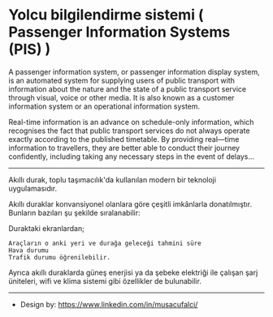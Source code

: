 # Yolcu bilgilendirme sistemi ( Passenger Information Systems (PIS) )

A passenger information system, or passenger information display system, is an automated system for supplying users of public transport with information about the nature and the state of a public transport service through visual, voice or other media. It is also known as a customer information system or an operational information system.

Real-time information is an advance on schedule-only information, which recognises the fact that public transport services do not always operate exactly according to the published timetable. By providing real—time information to travellers, they are better able to conduct their journey confidently, including taking any necessary steps in the event of delays...

______________________________________________________________________________________________________________________________________________________________________

Akıllı durak, toplu taşımacılık'da kullanılan modern bir teknoloji uygulamasıdır.

Akıllı duraklar konvansiyonel olanlara göre çeşitli imkânlarla donatılmıştır. Bunların bazıları şu şekilde sıralanabilir:

Duraktaki ekranlardan;

    Araçların o anki yeri ve durağa geleceği tahmini süre
    Hava durumu
    Trafik durumu öğrenilebilir.

Ayrıca akıllı duraklarda güneş enerjisi ya da şebeke elektriği ile çalışan şarj üniteleri, wifi ve klima sistemi gibi özellikler de bulunabilir. 

_______________________________________________________________________________________________________________________________________________________________________

- Design by: https://www.linkedin.com/in/musacufalci/
